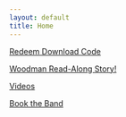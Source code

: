```yaml
---
layout: default
title: Home
---
```

<div class="sc-bdfBwQ jrDHLp">
    <div data-id="355317540" class="sc-bdfBwQ pkAuV">
        <div id="355317540" class="sc-bdfBwQ sc-kIeTtH jAmcnV cnxSGb"></div>
        <div data-testid="StyledContainer" class="sc-bdfBwQ sc-dmlrTW eua-dhZ kGoTFc group"
            type="CLASSIC"><a href="https://theverybaddays.bandcamp.com/yum" target="_blank"
                rel="noopener" data-testid="LinkButton"
                class="sc-pFZIQ sc-hHftDr ldGKnQ fhtMSy group"
                aria-describedby="profile-the-very-bad-days " height="auto">
                <div class="w-full h-full">
                    <div data-testid="LinkThumbnail"
                        class="sc-bdfBwQ sc-gsTCUz sc-bkzZxe dgVnpq bhdLno CvSZl"></div>
                    <p class="sc-hKgILt sc-jUEnpm gXKGT fmxDzY">Redeem Download Code</p>
                </div>
            </a></div>
    </div>
    <div data-id="355317540" class="sc-bdfBwQ pkAuV">
        <div id="355317540" class="sc-bdfBwQ sc-kIeTtH jAmcnV cnxSGb"></div>
        <div data-testid="StyledContainer" class="sc-bdfBwQ sc-dmlrTW eua-dhZ kGoTFc group"
            type="CLASSIC"><a href="/woodman" rel="noopener" data-testid="LinkButton"
                class="sc-pFZIQ sc-hHftDr ldGKnQ fhtMSy group"
                aria-describedby="profile-the-very-bad-days " height="auto">
                <div class="w-full h-full">
                    <div data-testid="LinkThumbnail"
                        class="sc-bdfBwQ sc-gsTCUz sc-bkzZxe dgVnpq bhdLno CvSZl"></div>
                    <p class="sc-hKgILt sc-jUEnpm gXKGT fmxDzY">Woodman Read-Along
                        Story!</p>
                </div>
            </a></div>
    </div>
    <div data-id="355317933" class="sc-bdfBwQ pkAuV">
        <div id="355317933" class="sc-bdfBwQ sc-kIeTtH jAmcnV cnxSGb"></div>
        <div data-testid="StyledContainer" class="sc-bdfBwQ sc-dmlrTW eua-dhZ kGoTFc group"
            type="CLASSIC"><a
                href="https://www.youtube.com/playlist?list=PLdDD0nxJDFiod72KGwnTh14xKRRJ0wshv"
                target="_blank" rel="noopener" data-testid="LinkButton"
                class="sc-pFZIQ sc-hHftDr ldGKnQ fhtMSy group"
                aria-describedby="profile-the-very-bad-days " height="auto">
                <div class="w-full h-full">
                    <div data-testid="LinkThumbnail"
                        class="sc-bdfBwQ sc-gsTCUz sc-bkzZxe dgVnpq bhdLno CvSZl"></div>
                    <p class="sc-hKgILt sc-jUEnpm gXKGT fmxDzY">Videos</p>
                </div>
            </a></div>
    </div>
    <div data-id="355317464" class="sc-bdfBwQ pkAuV">
        <div id="355317464" class="sc-bdfBwQ sc-kIeTtH jAmcnV cnxSGb"></div>
        <div data-testid="StyledContainer" class="sc-bdfBwQ sc-dmlrTW eua-dhZ kGoTFc group"
            type="CLASSIC"><a href="mailto:press@theverybaddays.com" target="_blank" rel="noopener"
                data-testid="LinkButton" class="sc-pFZIQ sc-hHftDr ldGKnQ fhtMSy group"
                aria-describedby="profile-the-very-bad-days " height="auto">
                <div class="w-full h-full">
                    <div data-testid="LinkThumbnail"
                        class="sc-bdfBwQ sc-gsTCUz sc-bkzZxe dgVnpq bhdLno CvSZl"></div>
                    <p class="sc-hKgILt sc-jUEnpm gXKGT fmxDzY">Book the Band</p>
                </div>
            </a></div>
    </div>
</div>